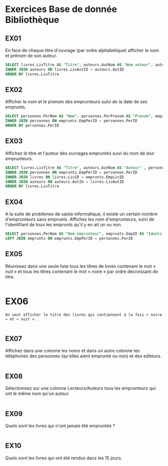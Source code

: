 # Exercices Base de donnée Bibliothèque
## EX01 
En face de chaque titre d'ouvrage (par ordre alphabétique) afficher le nom et prénom de son auteur.
```SQL
SELECT livres.LivTitre AS "Titre", auteurs.AutNom AS "Nom auteur", auteurs.AutPrenom AS "Prénom auteur" FROM livres
INNER JOIN auteurs ON livres.LivAutID = auteurs.AutID
ORDER BY livres.LivTitre
```
## EX02
Afficher le nom et le prenom des emprunteurs suivi de la date de ses emprunts.
```SQL
SELECT personnes.PerNom AS "Nom", personnes.PerPrenom AS "Prenom", emprunts.EmpDatePret AS "Date emprunt" FROM emprunts
INNER JOIN personnes ON emprunts.EmpPerID = personnes.PerID
ORDER BY personnes.PerID
```
## EX03
Affichez le titre et l'auteur des ouvrages empruntés suivi du nom de leur emprunteurs.
```SQL
SELECT livres.LivTitre AS "Titre", auteurs.AutNom AS "Auteur" , personnes.PerNom AS "Nom emprunteur", personnes.PerPrenom AS "Prenom emprunteur" FROM emprunts
INNER JOIN personnes ON emprunts.EmpPerID = personnes.PerID
INNER JOIN livres ON livres.LivID = emprunts.EmpLivID
INNER JOIN auteurs ON auteurs.AutID = livres.LivAutID
ORDER BY livres.LivTitre
```
## EX04
A la suite de problèmes de saisie informatique, il existe un certain nombre d'emprunteurs sans emprunts. Affichez les nom d'emprunteurs, suivi de l'identifiant de tous les emprunts qu'il y en ait un ou non.
```SQL
SELECT personnes.PerNom AS "Nom emprunteur", emprunts.EmpID AS "Identifiant emprunt" FROM personnes
LEFT JOIN emprunts ON emprunts.EmpPerID = personnes.PerID
```
## EX05
Réunissez dans une seule liste tous les titres de livres contenant le mot « nuit » et tous les titres contenant le mot « noire » par ordre décroissant de titre.
```SQL

```
# EX06
    On veut afficher le titre des livres qui contiennent à la fois « noire » et « nuit ».
```SQL

```
## EX07
Affichez dans une colonne les noms et dans un autre colonne les téléphones des personnes (qu'elles aient emprunté ou non) et des editeurs.
```SQL

```
## EX08
Sélectionnez sur une colonne Lecteurs/Auteurs tous les emprunteurs qui ont le même nom qu'un auteur.
```SQL

```
## EX09
Quels sont les livres qui n'ont jamais été empruntés ?
```SQL

```
## EX10
Quels sont les livres qui ont été rendus dans les 15 jours.
```SQL

```